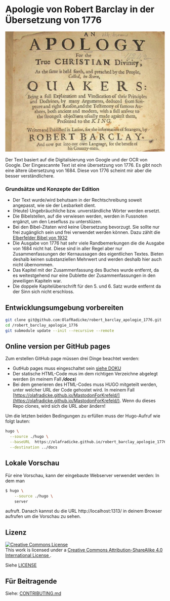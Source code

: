Apologie von Robert Barclay in der Übersetzung von 1776
=======================================================

![pics/barclay.png](pics/barclay.png)

Der Text basiert auf die Digitalisierung von Google und der OCR von Google.
Der Eingescannte Text ist eine übersetzung von 1776. Es gibt noch eine ältere
übersetzung von 1684. Diese von 1776 scheint mir aber die besser
verständlichere.

### Grundsätze und Konzepte der Edition ###

* Der Text wurde/wird behutsam in der Rechtschreibung soweit angepasst,
  wie sie der Lesbarkeit dient.
* (Heute) Ungebräuchliche bzw. unverständliche Wörter werden ersetzt.
* Die Bibelstellen, auf die verwiesen werden, werden in Fussnoten ergänzt, um
  den Lesefluss zu unterstüzen.
* Bei den Bibel-Zitaten wird keine Übersetzung bevorzugt. Sie sollte nur
  frei zugänglich sein und frei verwendet werden können. Dazu zählt die
  [Elberfelder Bibel von 1932](https://www.bibelkommentare.de/bibel/elb_1932)
* Die Ausgabe von 1776 hat sehr viele Randbemerkungen
  die die Ausgabe von 1684 nicht hat. Diese sind in aller Regel aber nur
  Zusammenfassungen der Kernaussagen des eigentlichen Textes. Bieten
  deshalb keinen substanziellen Mehrwert und werden deshalb hier auch nicht
  übernommen.
* Das Kapitel mit der Zusammenfassung des Buches wurde entfernt, da es
  weitestgehend nur eine Dublette der Zusammenfassungen in den jeweiligen
  Kapiteln war.
* Die doppele Kapitelüberschrift für den 5. und 6. Satz wurde entfernt
  da der Sinn sich nicht erschloss.

Entwicklungsumgebung vorbereiten
--------------------------------

```bash
git clone git@github.com:OlafRadicke/robert_barclay_apologie_1776.git
cd /robert_barclay_apologie_1776
git submodule update --init --recursive --remote
```

Online version per GitHub pages
-------------------------------

Zum erstellen GitHub page müssen drei Dinge beachtet werden:

- GutHub pages muss eingeschaltet sein [siehe DOKU](https://docs.github.com/en/pages/getting-started-with-github-pages/configuring-a-publishing-source-for-your-github-pages-site)
- Der statische HTML-Code mus im dem richtigen Verzeichne abgelegt werden (in meinem Fall ***/docs***)
- Bei dem generieren des HTML-Codes muss HUGO mitgeteilt werden, unter welcher URL der Code gehostet wird. In meinem Fall [https://olafradicke.github.io/MastodonForKrefeld/](https://olafradicke.github.io/MastodonForKrefeld/). Wenn du dieses Repo clones, wird sich die URL aber ändern!

Um die letzten beiden Bedingungen zu erfüllen muss der Hugo-Aufruf wie folgt lauten:

```bash
hugo \
  --source ./hugo \
  --baseURL  https://olafradicke.github.io/robert_barclay_apologie_1776 \
  --destination ../docs
```

Lokale Vorschau
---------------

Für eine Vorschau, kann der eingebaute Webserver verwendet werden: In dem man

```bash
$ hugo \
    --source ./hugo \
    server
```

aufruft. Danach kannst du die URL http://localhost:1313/ in deinem Browser aufrufen um die Vorschau zu sehen.

Lizenz
------

<a rel="license" href="http://creativecommons.org/licenses/by-sa/4.0/">
<img alt="Creative Commons License" style="border-width:0" src="https://i.creativecommons.org/l/by-sa/4.0/88x31.png" />
</a>
<br />
This work is licensed under a
<a rel="license" href="http://creativecommons.org/licenses/by-sa/4.0/">
Creative Commons Attribution-ShareAlike 4.0 International License
</a>.

Siehe [LICENSE](LICENSE)

Für Beitragende
---------------

Siehe: [CONTRIBUTING.md](CONTRIBUTING.md)